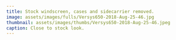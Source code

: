 ```yaml
---
title: Stock windscreen, cases and sidecarrier removed.
image: assets/images/fulls/Versys650-2018-Aug-25-46.jpg
thumbnail: assets/images/thumbs/Versys650-2018-Aug-25-46.jpeg
caption: Close to stock look.
---
```

